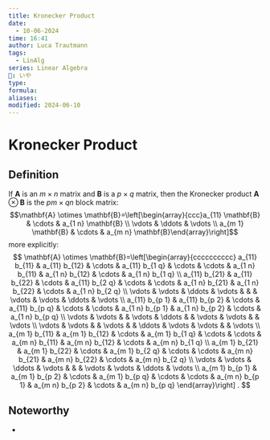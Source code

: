 ```yaml
---
title: Kronecker Product
date:
  - 10-06-2024
time: 16:41
author: Luca Trautmann
tags:
  - LinAlg
series: Linear Algebra
🍙: いや
type: 
formula: 
aliases: 
modified: 2024-06-10
---
```

# Kronecker Product
## Definition
If $\mathbf{A}$ is an $m \times n$ matrix and $\mathbf{B}$ is a $p \times q$ matrix, then the Kronecker product $\mathbf{A} \otimes \mathbf{B}$ is the $p m \times q n$ block matrix:
$$\mathbf{A} \otimes \mathbf{B}=\left[\begin{array}{ccc}a_{11} \mathbf{B} & \cdots & a_{1 n} \mathbf{B} \\ \vdots & \ddots & \vdots \\ a_{m 1} \mathbf{B} & \cdots & a_{m n} \mathbf{B}\end{array}\right]$$
more explicitly:
$$
\mathbf{A} \otimes \mathbf{B}=\left[\begin{array}{cccccccccc}
a_{11} b_{11} & a_{11} b_{12} & \cdots & a_{11} b_{1 q} & \cdots & \cdots & a_{1 n} b_{11} & a_{1 n} b_{12} & \cdots & a_{1 n} b_{1 q} \\
a_{11} b_{21} & a_{11} b_{22} & \cdots & a_{11} b_{2 q} & \cdots & \cdots & a_{1 n} b_{21} & a_{1 n} b_{22} & \cdots & a_{1 n} b_{2 q} \\
\vdots & \vdots & \ddots & \vdots & & & \vdots & \vdots & \ddots & \vdots \\
a_{11} b_{p 1} & a_{11} b_{p 2} & \cdots & a_{11} b_{p q} & \cdots & \cdots & a_{1 n} b_{p 1} & a_{1 n} b_{p 2} & \cdots & a_{1 n} b_{p q} \\
\vdots & \vdots & & \vdots & \ddots & & \vdots & \vdots & & \vdots \\
\vdots & \vdots & & \vdots & & \ddots & \vdots & \vdots & & \vdots \\
a_{m 1} b_{11} & a_{m 1} b_{12} & \cdots & a_{m 1} b_{1 q} & \cdots & \cdots & a_{m n} b_{11} & a_{m n} b_{12} & \cdots & a_{m n} b_{1 q} \\
a_{m 1} b_{21} & a_{m 1} b_{22} & \cdots & a_{m 1} b_{2 q} & \cdots & \cdots & a_{m n} b_{21} & a_{m n} b_{22} & \cdots & a_{m n} b_{2 q} \\
\vdots & \vdots & \ddots & \vdots & & & \vdots & \vdots & \ddots & \vdots \\
a_{m 1} b_{p 1} & a_{m 1} b_{p 2} & \cdots & a_{m 1} b_{p q} & \cdots & \cdots & a_{m n} b_{p 1} & a_{m n} b_{p 2} & \cdots & a_{m n} b_{p q}
\end{array}\right] .
$$

## Noteworthy
- 